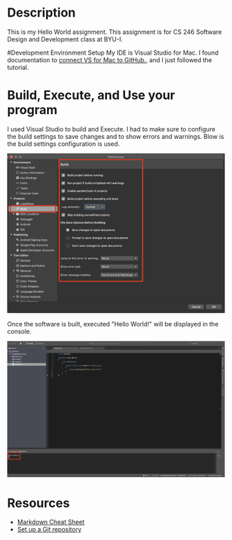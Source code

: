 # Description
This is my Hello World assignment. This assignment is for CS 246 Software Design and Development class at BYU-I.

#Development Environment Setup
My IDE is Visual Studio for Mac. I found documentation to [connect VS for Mac to GitHub.](https://docs.microsoft.com/en-us/visualstudio/mac/set-up-git-repository?view=vsmac-2019), and I just followed the tutorial.

# Build, Execute, and Use your program

I used Visual Studio to build and Execute. I had to make sure to configure the build settings to save changes and to show errors and warnings. Blow is the build settings configuration is used.

![build settings configuration](https://github.com/mckysmth/HelloWorld/blob/master/HelloWorld/Screen%20Shot%202020-09-18%20at%201.26.08%20PM.png?raw=true)

Once the software is built, executed "Hello World!" will be displayed in the console.

![Hello World Displays in the console](https://github.com/mckysmth/HelloWorld/blob/master/HelloWorld/Screen%20Shot%202020-09-18%20at%201.12.42%20PM.png?raw=true)

# Resources
* [Markdown Cheat Sheet](https://www.markdownguide.org/cheat-sheet/)
* [Set up a Git repository](https://docs.microsoft.com/en-us/visualstudio/mac/set-up-git-repository?view=vsmac-2019)
